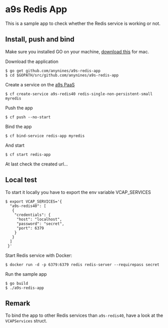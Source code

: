 # a9s Redis App

This is a sample app to check whether the Redis service is working or not.

## Install, push and bind

Make sure you installed GO on your machine, [download this](https://golang.org/doc/install?download=go1.8.darwin-amd64.pkg) for mac.

Download the application
```
$ go get github.com/anynines/a9s-redis-app
$ cd $GOPATH/src/github.com/anynines/a9s-redis-app
```

Create a service on the [a9s PaaS](https://paas.anynines.com)
```
$ cf create-service a9s-redis40 redis-single-non-persistent-small myredis
```

Push the app
```
$ cf push --no-start
```

Bind the app
```
$ cf bind-service redis-app myredis
```

And start
```
$ cf start redis-app
```

At last check the created url...


## Local test

To start it locally you have to export the env variable VCAP_SERVICES
```
$ export VCAP_SERVICES='{
  "a9s-redis40": [
   {
    "credentials": {
     "host": "localhost",
     "password": "secret",
     "port": 6379
    }
   }
  ]
 }'
 ```

Start Redis service with Docker:
```shell
$ docker run -d -p 6379:6379 redis redis-server --requirepass secret
```

Run the sample app
```
$ go build
$ ./a9s-redis-app
```

## Remark

To bind the app to other Redis services than `a9s-redis40`, have a look at the `VCAPServices` struct.
